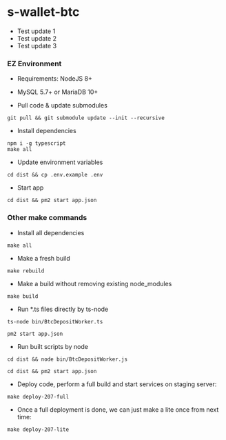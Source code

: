 # s-wallet-btc
- Test update 1
- Test update 2
- Test update 3

### EZ Environment
- Requirements: NodeJS 8+
- MySQL 5.7+ or MariaDB 10+

- Pull code & update submodules
```
git pull && git submodule update --init --recursive
```

- Install dependencies
```
npm i -g typescript
make all
```

- Update environment variables
```
cd dist && cp .env.example .env
```

- Start app
```
cd dist && pm2 start app.json
```

### Other make commands

- Install all dependencies

```
make all
```

- Make a fresh build

```
make rebuild
```

- Make a build without removing existing node_modules

```
make build
```

- Run \*.ts files directly by ts-node

```
ts-node bin/BtcDepositWorker.ts
```

```
pm2 start app.json
```

- Run built scripts by node

```
cd dist && node bin/BtcDepositWorker.js
```

```
cd dist && pm2 start app.json
```

- Deploy code, perform a full build and start services on staging server:

```
make deploy-207-full
```

- Once a full deployment is done, we can just make a lite once from next time:

```
make deploy-207-lite
```
